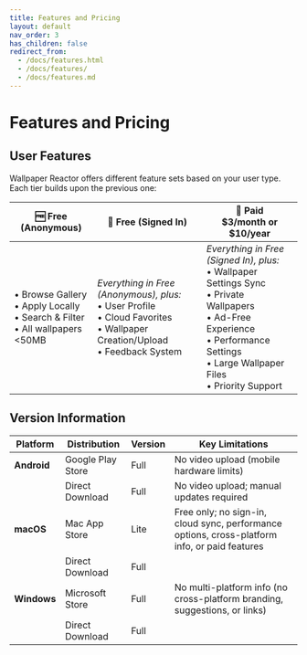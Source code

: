 ```yaml
---
title: Features and Pricing
layout: default
nav_order: 3
has_children: false
redirect_from:
  - /docs/features.html
  - /docs/features/
  - /docs/features.md
---
```


# Features and Pricing

## User Features

Wallpaper Reactor offers different feature sets based on your user type. Each tier builds upon the previous one:

| 🆓 **Free (Anonymous)** | 👤 **Free (Signed In)** | 💎 **Paid**<br>$3/month or $10/year |
|-------------------------|-------------------------|--------------|
| • Browse Gallery<br>• Apply Locally<br>• Search & Filter<br>• All wallpapers <50MB | *Everything in Free (Anonymous), plus:*<br>• User Profile<br>• Cloud Favorites<br>• Wallpaper Creation/Upload<br>• Feedback System | *Everything in Free (Signed In), plus:*<br>• Wallpaper Settings Sync<br>• Private Wallpapers<br>• Ad-Free Experience<br>• Performance Settings<br>• Large Wallpaper Files<br>• Priority Support |

## Version Information

| Platform  | Distribution       | Version | Key Limitations |
|-----------|--------------------|---------|-----------------|
| **Android** | Google Play Store  | Full    | No video upload (mobile hardware limits) |
|           | Direct Download     | Full    | No video upload; manual updates required |
| **macOS** | Mac App Store       | Lite    | Free only; no sign-in, cloud sync, performance options, cross-platform info, or paid features |
|           | Direct Download     | Full    | |
| **Windows** | Microsoft Store   | Full    | No multi-platform info (no cross-platform branding, suggestions, or links) |
|           | Direct Download     | Full    | |
